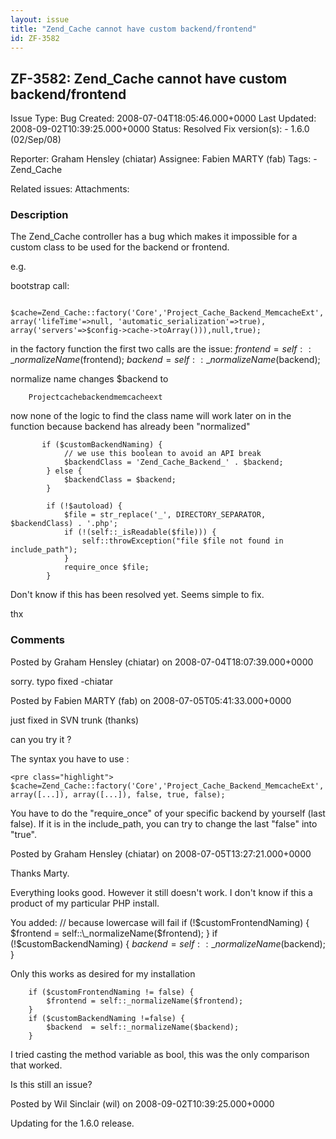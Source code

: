 ```yaml
---
layout: issue
title: "Zend_Cache cannot have custom backend/frontend"
id: ZF-3582
---
```


ZF-3582: Zend\_Cache cannot have custom backend/frontend
--------------------------------------------------------

 Issue Type: Bug Created: 2008-07-04T18:05:46.000+0000 Last Updated: 2008-09-02T10:39:25.000+0000 Status: Resolved Fix version(s): - 1.6.0 (02/Sep/08)
 
 Reporter:  Graham Hensley (chiatar)  Assignee:  Fabien MARTY (fab)  Tags: - Zend\_Cache
 
 Related issues: 
 Attachments: 
### Description

The Zend\_Cache controller has a bug which makes it impossible for a custom class to be used for the backend or frontend.

e.g.

bootstrap call:

 
        $cache=Zend_Cache::factory('Core','Project_Cache_Backend_MemcacheExt', array('lifeTime'=>null, 'automatic_serialization'=>true), array('servers'=>$config->cache->toArray())),null,true);


in the factory function the first two calls are the issue: $frontend = self::\_normalizeName($frontend); $backend = self::\_normalizeName($backend);

normalize name changes $backend to

 
        Projectcachebackendmemcacheext


now none of the logic to find the class name will work later on in the function because backend has already been "normalized"

 
           if ($customBackendNaming) {
                // we use this boolean to avoid an API break
                $backendClass = 'Zend_Cache_Backend_' . $backend;
            } else {
                $backendClass = $backend;
            }
    
            if (!$autoload) {
                $file = str_replace('_', DIRECTORY_SEPARATOR, $backendClass) . '.php';
                if (!(self::_isReadable($file))) {
                    self::throwException("file $file not found in include_path");
                }
                require_once $file;
            } 


Don't know if this has been resolved yet. Seems simple to fix.

thx

 

 

### Comments

Posted by Graham Hensley (chiatar) on 2008-07-04T18:07:39.000+0000

sorry. typo fixed -chiatar

 

 

Posted by Fabien MARTY (fab) on 2008-07-05T05:41:33.000+0000

just fixed in SVN trunk (thanks)

can you try it ?

The syntax you have to use :

 
    <pre class="highlight">
    $cache=Zend_Cache::factory('Core','Project_Cache_Backend_MemcacheExt', array([...]), array([...]), false, true, false);


You have to do the "require\_once" of your specific backend by yourself (last false). If it is in the include\_path, you can try to change the last "false" into "true".

 

 

Posted by Graham Hensley (chiatar) on 2008-07-05T13:27:21.000+0000

Thanks Marty.

Everything looks good. However it still doesn't work. I don't know if this a product of my particular PHP install.

You added: // because lowercase will fail if (!$customFrontendNaming) { $frontend = self::\_normalizeName($frontend); } if (!$customBackendNaming) { $backend = self::\_normalizeName($backend); }

Only this works as desired for my installation

 
        if ($customFrontendNaming != false) {
            $frontend = self::_normalizeName($frontend);
        }
        if ($customBackendNaming !=false) {
            $backend  = self::_normalizeName($backend);
        }


I tried casting the method variable as bool, this was the only comparison that worked.

Is this still an issue?

 

 

Posted by Wil Sinclair (wil) on 2008-09-02T10:39:25.000+0000

Updating for the 1.6.0 release.

 

 
